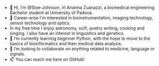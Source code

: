 - 👋 Hi, I’m @Sloe-Johnson, irl Arianna Zuanazzi, a biomedical engineering Bachelor student at University of Padova.
- 👀 Career-wise I'm interested in bioinstrumentation, imaging technology, sensor technology and optics. 
- In my free time I enjoy astronomy, scifi, poetry writing, cooking and singing. I also have an interest in linguistics and genetics.
- 🌱 I’m currently learning beginner Python, with the hope to move to the basics of bioinformatics and then medical data analysis.
- 💞️ I’m looking to collaborate on anything related to medicine, language or signals. 
- 📫 You can reach me here on GitHub!

<!---
Sloe-Johnson/Sloe-Johnson is a ✨ special ✨ repository because its `README.md` (this file) appears on your GitHub profile.
You can click the Preview link to take a look at your changes.
--->
